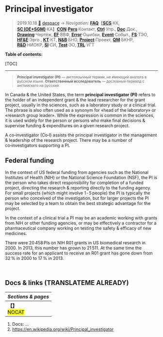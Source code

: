 # Principal investigator
> 2019.10.18 [🚀](../../index/index.md) [despace](index.md) → **[](.md)**
> *Navigation:*
> **[FAQ](faq.md)**【**[SCS](scs.md)**·КК, **[SC (OE+SGM)](sc.md)**·КА】**[CON](contact.md)·[Pers](person.md)**·Контакт, **[Ctrl](control.md)**·Упр., **[Doc](doc.md)**·Док., **[Drawing](drawing.md)**·Чертёж, **[EF](ef.md)**·ВВФ, **[Error](error.md)**·Ошибки, **[Event](event.md)**·Событ., **[FS](fs.md)**·ТЭО, **[HF&E](hfe.md)**·Эрго., **[KT](kt.md)**·КТ, **[N&B](nnb.md)**·БНО, **[Project](project.md)**·Проект, **[QM](qm.md)**·БКНР, **[R&D](rnd.md)**·НИОКР, **[SI](si.md)**·СИ, **[Test](test.md)**·ЭО, **[TRL](trl.md)**·УГТ

**Table of contents:**

[TOC]

---

> <small>**Principal investigator (PI)** — англоязычный термин, не имеющий аналога в русском языке. **Ответственный исследователь** — дословный перевод с английского на русский.</small>

In Canada & the United States, the term **principal investigator (PI)** refers to the holder of an independent grant & the lead researcher for the grant project, usually in the sciences, such as a laboratory study or a clinical trial. The phrase is also often used as a synonym for «head of the laboratory» or «research group leader». While the expression is common in the sciences, it is used widely for the person or persons who make final decisions & supervise funding & expenditures on a given research project.

A co‑investigator (Co‑I) assists the principal investigator in the management & leadership of the research project. There may be a number of co‑investigators supporting a PI.



## Federal funding
In the context of US federal funding from agencies such as the National Institutes of Health (NIH) or the National Science Foundation (NSF), the PI is the person who takes direct responsibility for completion of a funded project, directing the research & reporting directly to the funding agency. For small projects (which might involve 1 ‑ 5 people) the PI is typically the person who conceived of the investigation, but for larger projects the PI may be selected by a team to obtain the best strategic advantage for the project.

In the context of a clinical trial a PI may be an academic working with grants from NIH or other funding agencies, or may be effectively a contractor for a pharmaceutical company working on testing the safety & efficacy of new medicines.

There were 20 458 PIs on NIH R01 grants in US biomedical research in 2000. In 2013, this number has grown to 21 511. At the same time the success rate for an applicant to receive an R01 grant has gone down from 32 % in 2000 to 17 % in 2013.



<p style="page-break-after:always"> </p>

## Docs & links (TRANSLATEME ALREADY)
|*Sections & pages*|
|:-|
|**【[](.md)】**<br> <mark>NOCAT</mark>|

   1. Docs: …
   1. <https://en.wikipedia.org/wiki/Principal_investigator>
